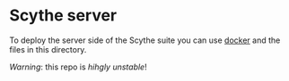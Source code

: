 # Scythe server

To deploy the server side of the Scythe suite you can use
[docker](https://www.docker.com/) and the files in this directory.

*Warning*: this repo is *hihgly unstable*!
